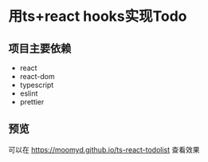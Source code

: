 # 用ts+react hooks实现Todo
## 项目主要依赖
* react
* react-dom
* typescript
* eslint
* prettier

## 预览
可以在 https://moomyd.github.io/ts-react-todolist  查看效果